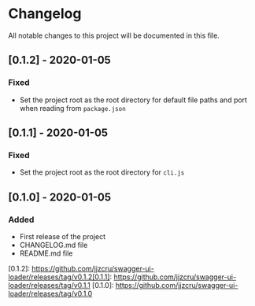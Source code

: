 # Changelog

All notable changes to this project will be documented in this file.

## [0.1.2] - 2020-01-05

### Fixed
- Set the project root as the root directory for default file paths and port when reading from `package.json`

## [0.1.1] - 2020-01-05

### Fixed
- Set the project root as the root directory for `cli.js`

## [0.1.0] - 2020-01-05

### Added
- First release of the project
- CHANGELOG.md file
- README.md file


[0.1.2]: https://github.com/jjzcru/swagger-ui-loader/releases/tag/v0.1.2[0.1.1]: https://github.com/jjzcru/swagger-ui-loader/releases/tag/v0.1.1
[0.1.0]: https://github.com/jjzcru/swagger-ui-loader/releases/tag/v0.1.0
